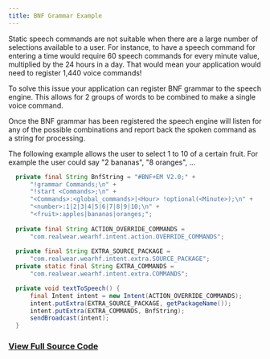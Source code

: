 ```yaml
---
title: BNF Grammar Example
---
```


Static speech commands are not suitable when there are a large number of selections available to a user. For instance, to have a speech command for entering a time would require 60 speech commands for every minute value, multiplied by the 24 hours in a day. That would mean your application would need to register 1,440 voice commands!

To solve this issue your application can register BNF grammar to the speech engine. This allows for 2 groups of words to be combined to make a single voice command. 

Once the BNF grammar has been registered the speech engine will listen for any of the possible combinations and report back the spoken command as a string for processing. 

The following example allows the user to select 1 to 10 of a certain fruit. For example the user could say "2 bananas", "8 oranges", ...

```java
  private final String BnfString = "#BNF+EM V2.0;" +
      "!grammar Commands;\n" +
      "!start <Commands>;\n" +
      "<Commands>:<global_commands>|<Hour> !optional(<Minute>);\n" +
      "<number>:1|2|3|4|5|6|7|8|9|10;\n" +
	  "<fruit>:apples|bananas|oranges;";
  
  private final String ACTION_OVERRIDE_COMMANDS =
      "com.realwear.wearhf.intent.action.OVERRIDE_COMMANDS";
	  
  private final String EXTRA_SOURCE_PACKAGE =
      "com.realwear.wearhf.intent.extra.SOURCE_PACKAGE";
  private static final String EXTRA_COMMANDS =
      "com.realwear.wearhf.intent.extra.COMMANDS";

  private void textToSpeech() {
	  final Intent intent = new Intent(ACTION_OVERRIDE_COMMANDS);
      intent.putExtra(EXTRA_SOURCE_PACKAGE, getPackageName());
      intent.putExtra(EXTRA_COMMANDS, BnfString);
      sendBroadcast(intent);
  }
```

### [View Full Source Code](https://github.com/realwear/Developer-Examples/blob/master/hmt1developerexamples/src/main/java/com/realwear/hmt1developerexamples/BNFGrammarActivity.java)